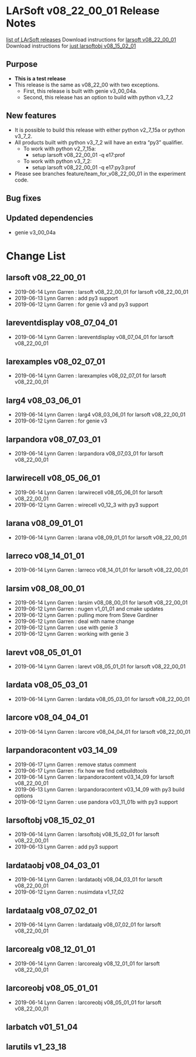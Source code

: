 LArSoft v08_22_00_01 Release Notes
=============================================================================

[list of LArSoft releases](LArSoft_release_list)
Download instructions for [larsoft v08_22_00_01](http://scisoft.fnal.gov/scisoft/bundles/larsoft/v08_22_00_01/larsoft-v08_22_00_01.html)
Download instructions for [just larsoftobj v08_15_02_01](http://scisoft.fnal.gov/scisoft/bundles/larsoftobj/v08_15_02_01/larsoftobj-v08_15_02_01.html)

Purpose
--------------------

-   **This is a test release**
-   This release is the same as v08_22_00 with two exceptions.
    -   First, this release is built with genie v3_00_04a.
    -   Second, this release has an option to build with python v3_7_2

New features
------------------------------

-   It is possible to build this release with either python v2_7_15a or python v3_7_2.
-   All products built with python v3_7_2 will have an extra “py3” qualifier.
    -   To work with python v2_7_15a:
        -   setup larsoft v08_22_00_01 -q e17:prof
    -   To work with python v3_7_2:
        -   setup larsoft v08_22_00_01 -q e17:py3:prof
-   Please see branches feature/team_for_v08_22_00_01 in the experiment code.

Bug fixes
------------------------

Updated dependencies
----------------------------------------------

-   genie v3_00_04a

Change List
============================

larsoft v08_22_00_01
-------------------------------------------------

-   2019-06-14 Lynn Garren : larsoft v08_22_00_01 for larsoft v08_22_00_01
-   2019-06-13 Lynn Garren : add py3 support
-   2019-06-12 Lynn Garren : for genie v3 and py3 support

lareventdisplay v08_07_04_01
-----------------------------------------------------------------

-   2019-06-14 Lynn Garren : lareventdisplay v08_07_04_01 for larsoft v08_22_00_01

larexamples v08_02_07_01
---------------------------------------------------------

-   2019-06-14 Lynn Garren : larexamples v08_02_07_01 for larsoft v08_22_00_01

larg4 v08_03_06_01
---------------------------------------------

-   2019-06-14 Lynn Garren : larg4 v08_03_06_01 for larsoft v08_22_00_01
-   2019-06-12 Lynn Garren : for genie v3

larpandora v08_07_03_01
-------------------------------------------------------

-   2019-06-14 Lynn Garren : larpandora v08_07_03_01 for larsoft v08_22_00_01

larwirecell v08_05_06_01
---------------------------------------------------------

-   2019-06-14 Lynn Garren : larwirecell v08_05_06_01 for larsoft v08_22_00_01
-   2019-06-12 Lynn Garren : wirecell v0_12_3 with py3 support

larana v08_09_01_01
-----------------------------------------------

-   2019-06-14 Lynn Garren : larana v08_09_01_01 for larsoft v08_22_00_01

larreco v08_14_01_01
-------------------------------------------------

-   2019-06-14 Lynn Garren : larreco v08_14_01_01 for larsoft v08_22_00_01

larsim v08_08_00_01
-----------------------------------------------

-   2019-06-14 Lynn Garren : larsim v08_08_00_01 for larsoft v08_22_00_01
-   2019-06-12 Lynn Garren : nugen v1_01_01 and cmake updates
-   2019-06-12 Lynn Garren : pulling more from Steve Gardiner
-   2019-06-12 Lynn Garren : deal with name change
-   2019-06-12 Lynn Garren : use with genie 3
-   2019-06-12 Lynn Garren : working with genie 3

larevt v08_05_01_01
-----------------------------------------------

-   2019-06-14 Lynn Garren : larevt v08_05_01_01 for larsoft v08_22_00_01

lardata v08_05_03_01
-------------------------------------------------

-   2019-06-14 Lynn Garren : lardata v08_05_03_01 for larsoft v08_22_00_01

larcore v08_04_04_01
-------------------------------------------------

-   2019-06-14 Lynn Garren : larcore v08_04_04_01 for larsoft v08_22_00_01

larpandoracontent v03_14_09
--------------------------------------------------------------

-   2019-06-17 Lynn Garren : remove status comment
-   2019-06-17 Lynn Garren : fix how we find cetbuildtools
-   2019-06-14 Lynn Garren : larpandoracontent v03_14_09 for larsoft v08_22_00_01
-   2019-06-13 Lynn Garren : larpandoracontent v03_14_09 with py3 build options
-   2019-06-12 Lynn Garren : use pandora v03_11_01b with py3 support

larsoftobj v08_15_02_01
-------------------------------------------------------

-   2019-06-14 Lynn Garren : larsoftobj v08_15_02_01 for larsoft v08_22_00_01
-   2019-06-13 Lynn Garren : add py3 support

lardataobj v08_04_03_01
-------------------------------------------------------

-   2019-06-14 Lynn Garren : lardataobj v08_04_03_01 for larsoft v08_22_00_01
-   2019-06-12 Lynn Garren : nusimdata v1_17_02

lardataalg v08_07_02_01
-------------------------------------------------------

-   2019-06-14 Lynn Garren : lardataalg v08_07_02_01 for larsoft v08_22_00_01

larcorealg v08_12_01_01
-------------------------------------------------------

-   2019-06-14 Lynn Garren : larcorealg v08_12_01_01 for larsoft v08_22_00_01

larcoreobj v08_05_01_01
-------------------------------------------------------

-   2019-06-14 Lynn Garren : larcoreobj v08_05_01_01 for larsoft v08_22_00_01

larbatch v01_51_04
--------------------------------------------

larutils v1_23_18
------------------------------------------
